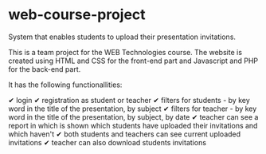 # web-course-project

System that enables students to upload their presentation invitations.

This is a team project for the WEB Technologies course. The website is created using HTML and CSS for the front-end part and Javascript 
and PHP for the back-end part. 

It has the following functionallities:

✔ login 
✔ registration as student or teacher
✔ filters for students - by key word in the title of the presentation, by subject
✔ filters for teacher - by key word in the title of the presentation, by subject, by date
✔ teacher can see a report in which is shown which students have uploaded their invitations and which haven't
✔ both students and teachers can see current uploaded invitations
✔ teacher can also download students invitations
